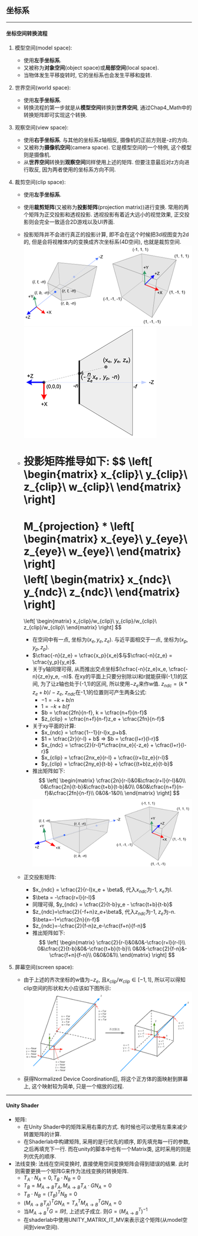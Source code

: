 ## **坐标系**
---------------------------------------------------------------------------
#### **坐标空间转换流程**
1. 模型空间(model space):
   - 使用**左手坐标系**.
   - 又被称为**对象空间**(object space)或**局部空间**(local space).
   - 当物体发生平移旋转时, 它的坐标系也会发生平移和旋转.
2. 世界空间(world space):
   - 使用**左手坐标系**.
   - 转换流程的第一步就是从**模型空间**转换到**世界空间**, 通过Chap4_Math中的转换矩阵即可实现这个转换.
3. 观察空间(view space):
   - 使用**右手坐标系**. 与其他的坐标系z轴相反, 摄像机的正前方则是-z的方向.
   - 又被称为**摄像机空间**(camera space). 它是模型空间的一个特例, 这个模型则是摄像机.
   - 从**世界空间**转换到**观察空间**同样使用上述的矩阵. 但要注意最后对z方向进行取反, 因为两者使用的坐标系方向不同.
4. 裁剪空间(clip space):
   - 使用**左手坐标系**.
   - 使用**裁剪矩阵**(又被称为**投影矩阵**(projection matrix))进行变换. 常用的两个矩阵为正交投影和透视投影. 透视投影有着近大远小的视觉效果, 正交投影则会完全一致适合2D游戏以及UI界面.
   - 投影矩阵并不会进行真正的投影计算, 即不会在这个时候把3d视图变为2d的, 但是会将视椎体内的变换成齐次坐标系(4D空间), 也就是裁剪空间.
   ![](frustum.png)
   ![](topFrustum.png)

   - 投影矩阵推导如下:
     $$
        \left[
            \begin{matrix}
                x_{clip}\\
                y_{clip}\\
                z_{clip}\\
                w_{clip}\\
            \end{matrix}
        \right]
        =
        M_{projection} *
        \left[
            \begin{matrix}
                x_{eye}\\
                y_{eye}\\
                z_{eye}\\
                w_{eye}\\
            \end{matrix}
        \right]
     $$
     $$
        \left[
            \begin{matrix}
                x_{ndc}\\
                y_{ndc}\\
                z_{ndc}\\
            \end{matrix}
        \right]
        =
        \left[
            \begin{matrix}
                x_{clip}/w_{clip}\\
                y_{clip}/w_{clip}\\
                z_{clip}/w_{clip}\\
            \end{matrix}
        \right]
     $$
     - 在空间中有一点, 坐标为$(x_e, y_e, z_e)$. 与近平面相交于一点, 坐标为$(x_p, y_p, z_p)$.
     - $\cfrac{-n}{z_e} = \cfrac{x_p}{x_e}$与$\cfrac{-n}{z_e} = \cfrac{y_p}{y_e}$.
     - 关于y轴同理可得, 从而推出交点坐标$(\cfrac{-n}{z_e}x_e, \cfrac{-n}{z_e}y_e, -n)$. 在xy的平面上只要分别除以l和r就能获得(-1,1)的区间, 为了让z轴也处于(-1,1)的区间, 所以使用$-z_e$来作w值. $z_{ndc} = (k*z_e+b)/-z_e$, $z_{ndc}$在-1,1的位置则可产生两条公式:
       - $-1 = -k + b/n$
       - $1 = -k + b/f$
       - $b = \cfrac{2fn}{n-f}, k = \cfrac{n+f}{n-f}$
       - $z_{clip} = \cfrac{n+f}{n-f}z_e + \cfrac{2fn}{n-f}$
     - 关于xy平面的计算:
       - $x_{ndc} = \cfrac{1--1}{r-l}x_p+b$.
       - $1 = \cfrac{2r}{r-l} + b$ => $b = \cfrac{l+r}{l-r}$
       - $x_{ndc} = \cfrac{2}{r-l}*\cfrac{nx_e}{-z_e} + \cfrac{l+r}{l-r}$
       - $x_{clip} = \cfrac{2nx_e}{r-l} + \cfrac{(r+l)z_e}{r-l}$
       - $y_{clip} = \cfrac{2ny_e}{t-b} + \cfrac{(t+b)z_e}{t-b}$
     - 推出矩阵如下:
     $$
        \left[
            \begin{matrix}
                \cfrac{2n}{r-l}&0&\cfrac{r+l}{r-l}&0\\
                0&\cfrac{2n}{t-b}&\cfrac{t+b}{t-b}&0\\
                0&0&\cfrac{n+f}{n-f}&\cfrac{2fn}{n-f}\\
                0&0&-1&0\\
            \end{matrix}
        \right]
     $$
    ![](orthographic.png)
    - 正交投影矩阵:
      - $x_{ndc} = \cfrac{2}{r-l}x_e + \beta$, 代入$x_{ndc}$为-1, $x_e$为l.
      - $\beta = -\cfrac{r+l}{r-l}$
      - 同理可得, $y_{ndc} = \cfrac{2}{t-b}y_e - \cfrac{t+b}{t-b}$
      - $z_{ndc}=\cfrac{2}{-f+n}z_e+\beta$, 代入$z_{ndc}$为-1, $z_e$为-n. $\beta=-1+\cfrac{2n}{n-f}$
      - $z_{ndc}=-\cfrac{2}{f-n}z_e-\cfrac{f+n}{f-n}$
      - 推出矩阵如下:
      $$
         \left[
             \begin{matrix}
                \cfrac{2}{r-l}&0&0&-\cfrac{r+l}{r-l}\\
                0&\cfrac{2}{t-b}&0&-\cfrac{t+b}{t-b}\\
                0&0&-\cfrac{2}{f-n}&-\cfrac{f+n}{f-n}\\
                0&0&0&1\\
             \end{matrix}
         \right]
      $$

5. 屏幕空间(screen space):
   - 由于上述的齐次坐标的w值为$-z_e$, 且$x_{clip}/w_{clip}\in{[-1,1]}$, 所以可以得知clip空间的形状和大小应该如下图所示:
   ![](perspective_clip2ndc.png)
   - 获得Normalized Device Coordination后, 将这个正方体的面映射到屏幕上, 这个映射较为简单, 只是一个缩放的过程.
---------------------------------------------------------------------------
#### **Unity Shader**
- 矩阵: 
  - 在Unity Shader中的矩阵采用右乘的方式. 有时候也可以使用左乘来减少转置矩阵的计算.
  - 在Shaderlab中构建矩阵, 采用的是行优先的顺序, 即先填充每一行的参数, 之后再填充下一行. 而在unity的脚本中也有一个Matrix类, 这时采用的则是列优先的顺序.
- 法线变换: 法线在空间变换时, 直接使用空间变换矩阵会得到错误的结果. 此时则需要更换一个矩阵G来作为法线变换的转换矩阵.
  - $T_A\cdot N_A = 0, T_B\cdot N_B = 0$
  - $T_B = M_{A\to{B}}T_A, M_{A\to{B}}T_A \cdot GN_A = 0$
  - $T_B \cdot N_B = (T_B)^T N_B = 0$
  - $(M_{A\to{B}}T_A)^T GN_A = T_A^T M_{A\to{B}}^T G N_A = 0$
  - 当$M_{A\to{B}}^T G = I$时, 上述式子成立. 则$G = (M_{A\to{B}}^T)^{-1}$
  - 在shaderlab中使用UNITY_MATRIX_IT_MV来表示这个矩阵(从model空间到view空间).